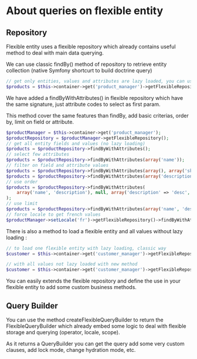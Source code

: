 About queries on flexible entity
================================

Repository
----------

Flexible entity uses a flexible repository which already contains useful method to deal with main data querying.

We can use classic findBy() method of repository to retrieve entity collection (native Symfony shortcurt to build doctrine query)

```php
// get only entities, values and attributes are lazy loaded, you can use any criteria, order, limit
$products = $this->container->get('product_manager')->getFlexibleRepository()->findBy(array());

```
We have added a findByWithAttributes() in flexible repository which have the same signature, just attribute codes to select as first param.

This method cover the same features than findBy, add basic criterias, order by, limit on field or attribute.

```php
$productManager = $this->container->get('product_manager');
$productRepository = $productManager->getFlexibleRepository();
// get all entity fields and values (no lazy loading)
$products = $productRepository->findByWithAttributes();
// select few attributes
$products = $productRepository->findByWithAttributes(array('name'));
// filter on field and attribute values
$products = $productRepository->findByWithAttributes(array(), array('sku' => 'sku-2'));
$products = $productRepository->findByWithAttributes(array('description', 'size'), array('size' => 175));
// use order
$products = $productRepository->findByWithAttributes(
    array('name', 'description'), null, array('description' => 'desc', 'id' => 'asc')
);
// use limit
$products = $productRepository->findByWithAttributes(array('name', 'description'), null, null, 10, 0);
// force locale to get french values
$productManager->setLocale('fr')->getFlexibleRepository()->findByWithAttributes(array('name', 'description'));
```

There is also a method to load a flexible entity and all values without lazy loading :

```php
// to load one flexible entity with lazy loading, classic way
$customer = $this->container->get('customer_manager')->getFlexibleRepository()->find($id);

// with all values not lazy loaded with new method
$customer = $this->container->get('customer_manager')->getFlexibleRepository()->findWithAttributes($id);
```

You can easily extends the flexible repository and define the use in your flexible entity to add some custom business methods.

Query Builder
-------------

You can use the method createFlexibleQueryBuilder to return the FlexibleQueryBuilder which already embed some logic to deal with flexible storage and querying (operator, locale, scope).

As it returns a QueryBuilder you can get the query add some very custom clauses, add lock mode, change hydration mode, etc.

